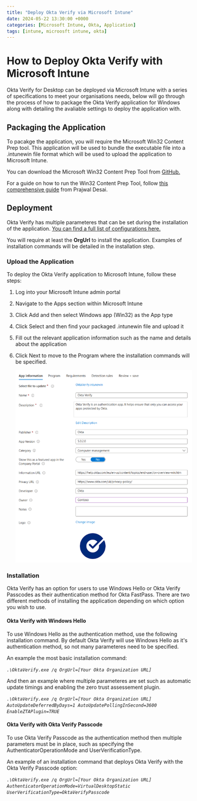 ```yaml
---
title: "Deploy Okta Verify via Microsoft Intune"
date: 2024-05-22 13:30:00 +0000
categories: [Microsoft Intune, Okta, Application]
tags: [intune, microosft intune, okta]
---
```


# How to Deploy Okta Verify with Microsoft Intune
Okta Verify for Desktop can be deployed via Microsoft Intune with a series of specifications to meet your organisations needs, below will go through the process of how to package the Okta Verify application for Windows along with detailing the avaliable settings to deploy the application with.

## Packaging the Application
To pacakge the application, you will require the Microsoft Win32 Content Prep tool. This application will be used to bundle the executable file into a .intunewin file format which will be used to upload the application to Microsoft Intune.

You can download the Microsoft Win32 Content Prep Tool from [GitHub.](https://github.com/Microsoft/Microsoft-Win32-Content-Prep-Tool)

For a guide on how to run the Win32 Content Prep Tool, follow [this comprehensive guide](https://www.prajwaldesai.com/deploy-win32-apps-with-intune/) from Prajwal Desai.

## Deployment
Okta Verify has multiple parameteres that can be set during the installation of the application. [You can find a full list of configurations here.](https://help.okta.com/oie/en-us/content/topics/identity-engine/devices/managed-app-configs-win.htm)

You will require at least the **OrgUrl** to install the application. Examples of installation commands will be detailed in the installation step.

### Upload the Application
To deploy the Okta Verify application to Microsoft Intune, follow these steps:
1. Log into your Microsoft Intune admin portal
2. Navigate to the Apps section within Microsoft Intune
3. Click Add and then select Windows app (Win32) as the App type
4. Click Select and then find your packaged .intunewin file and upload it
5. Fill out the relevant application information such as the name and details about the application
6. Click Next to move to the Program where the installation commands will be specified.

    ![Okta Verify application information](https://raw.githubusercontent.com/FreshPrinceofBellR/freshprinceofbellr.github.io/main/assets/img/posts/okta_verify.png)

### Installation
Okta Verify has an option for users to use Windows Hello or Okta Verify Passcodes as their authentication method for Okta FastPass. There are two different methods of installing the application depending on which option you wish to use.

#### Okta Verify with Windows Hello
To use Windows Hello as the authentication method, use the following installation command. By default Okta Verify will use Windows Hello as it's authentication method, so not many parameteres need to be specified.

An example the most basic installation command:

*`.\OktaVerify.exe /q OrgUrl=[Your Okta Organization URL]`*

And then an example where multiple parameteres are set such as automatic update timings and enabling the zero trust assessement plugin.

*`.\OktaVerify.exe /q OrgUrl=[Your Okta Organization URL] AutoUpdateDeferredByDays=1 AutoUpdatePollingInSecond=3600 EnableZTAPlugin=TRUE`*

#### Okta Verify with Okta Verify Passcode
To use Okta Verify Passcode as the authentication method then multiple parameters must be in place, such as specifying the AuthenticatorOperationMode and UserVerificationType.

An example of an installation command that deploys Okta Verify with the Okta Verify Passcode option:

*`.\OktaVerify.exe /q OrgUrl=[Your Okta Organization URL] AuthenticatorOperationMode=VirtualDesktopStatic UserVerificationType=OktaVerifyPasscode`*